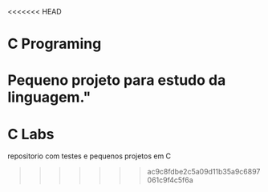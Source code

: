 <<<<<<< HEAD
# C Programing 
Pequeno projeto para estudo da linguagem."
=======
# C Labs
repositorio com testes e pequenos projetos em C
>>>>>>> ac9c8fdbe2c5a09d11b35a9c6897061c9f4c5f6a
